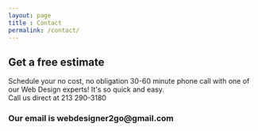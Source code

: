 ```yaml
---
layout: page
title : Contact
permalink: /contact/
---
```


<h2>Get a free estimate</h2>
<p>Schedule your no cost, no obligation 30-60 minute phone
 call with one of our Web Design experts! It's so quick and easy.<br>
 Call us direct at 213 290-3180</p>
<h3>Our email is webdesigner2go@gmail.com</h3>
 
